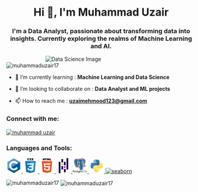 <h1 align="center">Hi 👋, I'm Muhammad Uzair</h1>
<h3 align="center">I'm a Data Analyst, passionate about transforming data into insights. Currently exploring the realms of Machine Learning and AI.</h3>

<img align = "right" alt = "Data Science Image" width = "400" src = "https://foresightbi.com.ng/wp-content/uploads/2023/07/ezgif.com-video-to-gif.gif">

<p align="left"> <img src="https://komarev.com/ghpvc/?username=muhammaduzair17&label=Profile%20views&color=0e75b6&style=flat" alt="muhammaduzair17" /> </p>


- 🌱 I’m currently learning : **Machine Learning and Data Science**

- 👯 I’m looking to collaborate on : **Data Analyst and ML projects**

- 📫 How to reach me : **uzaimehmood123@gmail.com**

<h3 align="left">Connect with me:</h3>
<p align="left">
<a href="https://linkedin.com/in/muhammad uzair" target="blank"><img align="center" src="https://raw.githubusercontent.com/rahuldkjain/github-profile-readme-generator/master/src/images/icons/Social/linked-in-alt.svg" alt="muhammad uzair" height="30" width="40" /></a>
</p>

<h3 align="left">Languages and Tools:</h3>
<p align="left"> <a href="https://www.cprogramming.com/" target="_blank" rel="noreferrer"> <img src="https://raw.githubusercontent.com/devicons/devicon/master/icons/c/c-original.svg" alt="c" width="40" height="40"/> </a> <a href="https://www.w3schools.com/css/" target="_blank" rel="noreferrer"> <img src="https://raw.githubusercontent.com/devicons/devicon/master/icons/css3/css3-original-wordmark.svg" alt="css3" width="40" height="40"/> </a> <a href="https://www.w3.org/html/" target="_blank" rel="noreferrer"> <img src="https://raw.githubusercontent.com/devicons/devicon/master/icons/html5/html5-original-wordmark.svg" alt="html5" width="40" height="40"/> </a> <a href="https://pandas.pydata.org/" target="_blank" rel="noreferrer"> <img src="https://raw.githubusercontent.com/devicons/devicon/2ae2a900d2f041da66e950e4d48052658d850630/icons/pandas/pandas-original.svg" alt="pandas" width="40" height="40"/> </a> <a href="https://www.postgresql.org" target="_blank" rel="noreferrer"> <img src="https://raw.githubusercontent.com/devicons/devicon/master/icons/postgresql/postgresql-original-wordmark.svg" alt="postgresql" width="40" height="40"/> </a> <a href="https://www.python.org" target="_blank" rel="noreferrer"> <img src="https://raw.githubusercontent.com/devicons/devicon/master/icons/python/python-original.svg" alt="python" width="40" height="40"/> </a> <a href="https://seaborn.pydata.org/" target="_blank" rel="noreferrer"> <img src="https://seaborn.pydata.org/_images/logo-mark-lightbg.svg" alt="seaborn" width="40" height="40"/> </a> </p>

<p><img align="left" src="https://github-readme-stats.vercel.app/api/top-langs?username=muhammaduzair17&show_icons=true&locale=en&layout=compact" alt="muhammaduzair17" /></p>

<p>&nbsp;<img align="center" src="https://github-readme-stats.vercel.app/api?username=muhammaduzair17&show_icons=true&locale=en" alt="muhammaduzair17" /></p>
